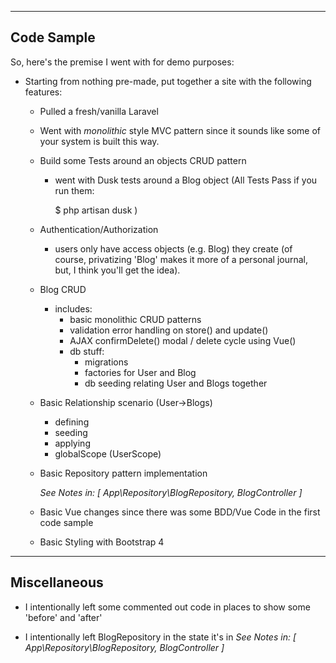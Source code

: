
------------
Code Sample
------------

So, here's the premise I went with for demo purposes:


- Starting from nothing pre-made, put together a site with the following features:
    - Pulled a fresh/vanilla Laravel

    - Went with *monolithic* style MVC pattern since it sounds like some of your system
        is built this way.
    
    - Build some Tests around an objects CRUD pattern
        - went with Dusk tests around a Blog object
        (All Tests Pass if you run them:
            
            $ php artisan dusk
        )
        
    - Authentication/Authorization 
        - users only have access objects (e.g. Blog) they create
            (of course, privatizing 'Blog' makes it more of a personal journal, 
                but, I think you'll get the idea).
        
    -  Blog CRUD
        - includes: 
            - basic monolithic CRUD patterns
            - validation error handling on store() and update()
            - AJAX confirmDelete() modal / delete cycle using Vue()         
            - db stuff:
                - migrations  
                - factories for User and Blog
                - db seeding relating User and Blogs together
    
    - Basic Relationship scenario (User->Blogs)
        - defining
        - seeding
        - applying
        - globalScope (UserScope)
        
    - Basic Repository pattern implementation 
    
        *See Notes in: 
            [
            App\Repository\BlogRepository, 
            BlogController 
            ]*
        
    - Basic Vue changes since there was some BDD/Vue Code in the first code sample
        
    - Basic Styling with Bootstrap 4
            
    
-------------
Miscellaneous
-------------
- I intentionally left some commented out code in places to 
 show some 'before' and 'after'
 
- I intentionally left BlogRepository in the state it's in 
        *See Notes in: 
            [
            App\Repository\BlogRepository, 
            BlogController 
            ]*
    